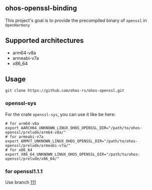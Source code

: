 ## ohos-openssl-binding

This project's goal is to provide the precompiled binary of `openssl` in `OpenHarmony`

## Supported architectures
- arm64-v8a
- armeabi-v7a
- x86_64

## Usage


```shell
git clone https://github.com/ohos-rs/ohos-openssl.git
```

### openssl-sys

For the crate `openssl-sys`, you can use it like be here:

```shell
# for arm64-v8a
export AARCH64_UNKNOWN_LINUX_OHOS_OPENSSL_DIR="/path/to/ohos-openssl/prelude/arm64-v8a/"
# for armeabi-v7a
export ARMV7_UNKNOWN_LINUX_OHOS_OPENSSL_DIR="/path/to/ohos-openssl/prelude/armeabi-v7a/"
# for x86_64
export X86_64_UNKNOWN_LINUX_OHOS_OPENSSL_DIR="/path/to/ohos-openssl/prelude/x86_64/"
```

### for openssl1.1.1

Use branch [111](https://github.com/ohos-rs/ohos-openssl/tree/111)
